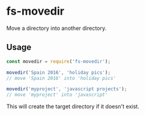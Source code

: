 # fs-movedir

Move a directory into another directory.

## Usage

```javascript
const movedir = require('fs-movedir');

movedir('Spain 2016', 'holiday pics');
// move 'Spain 2016' into 'holiday pics'

movedir('myproject', 'javascript projects');
// move 'myproject' into 'javascript'
```

This will create the target directory if it doesn't exist.
